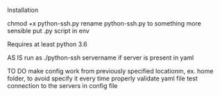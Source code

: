 Installation

chmod +x python-ssh.py
rename python-ssh.py to something more sensible
put .py script in env



Requires at least python 3.6





AS IS
run as ./python-ssh servername if server is present in yaml


TO DO
make config work from previously specified locationm, ex. home folder, to avoid specify it every time
properly validate yaml file
test connection to the servers in config file

